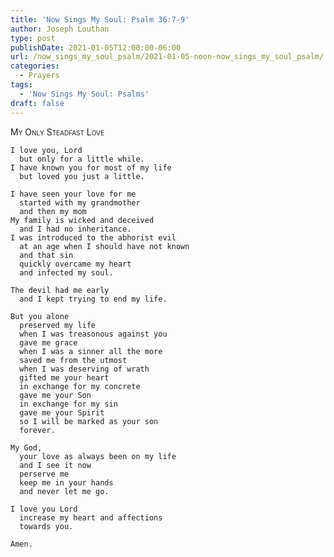 ```yaml
---
title: 'Now Sings My Soul: Psalm 36:7-9'
author: Joseph Louthan
type: post
publishDate: 2021-01-05T12:00:00-06:00
url: /now_sings_my_soul_psalm/2021-01-05-noon-now_sings_my_soul_psalm/
categories:
  - Prayers
tags:
  - 'Now Sings My Soul: Psalms'
draft: false
---
```

<div style="font-variant: small-caps;">
My Only Steadfast Love
</div>

    I love you, Lord
      but only for a little while.
    I have known you for most of my life
      but loved you just a little.

    I have seen your love for me
      started with my grandmother
      and then my mom
    My family is wicked and deceived
      and I had no inheritance.
    I was introduced to the abhorist evil
      at an age when I should have not known
      and that sin
      quickly overcame my heart
      and infected my soul.

    The devil had me early
      and I kept trying to end my life.

    But you alone
      preserved my life
      when I was treasonous against you
      gave me grace
      when I was a sinner all the more
      saved me from the utmost
      when I was deserving of wrath
      gifted me your heart
      in exchange for my concrete
      gave me your Son
      in exchange for my sin
      gave me your Spirit
      so I will be marked as your son
      forever.

    My God,
      your love as always been on my life
      and I see it now
      perserve me
      keep me in your hands
      and never let me go.

    I love you Lord
      increase my heart and affections
      towards you.

    Amen.
